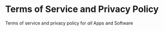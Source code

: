 # Terms of Service and Privacy Policy

Terms of service and privacy policy for *all* Apps and Software
